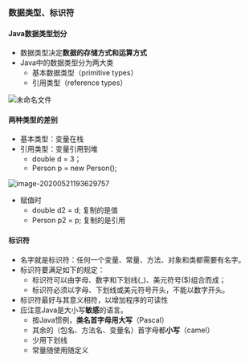### 数据类型、标识符

#### Java数据类型划分

* 数据类型决定**数据的存储方式和运算方式**
* Java中的数据类型分为两大类
  * 基本数据类型（primitive types）
  * 引用类型（reference types）

![未命名文件](C:\Users\Tao\Downloads\未命名文件.png)

#### 两种类型的差别

* 基本类型：变量在栈
* 引用类型：变量引用到堆
  * double d = 3；
  * Person p = new Person();

![image-20200521193629757](C:\Users\Tao\AppData\Roaming\Typora\typora-user-images\image-20200521193629757.png)

* 赋值时
  * double d2 = d; 复制的是值
  * Person p2 = p; 复制的是引用

#### 标识符

* 名字就是标识符：任何一个变量、常量、方法、对象和类都需要有名字。
* 标识符要满足如下的规定：
  * 标识符可以由字母、数字和下划线(_)、美元符号($)组合而成；
  * 标识符必须以字母、下划线或美元符号开头，不能以数字开头。
* 标识符最好与其意义相符，以增加程序的可读性
* 应注意Java是大小写**敏感**的语言。
  * 按Java惯例，**类名首字母用大写**（Pascal）
  * 其余的（包名、方法名、变量名）首字母都**小写**（camel）
  * 少用下划线
  * 常量随使用随定义